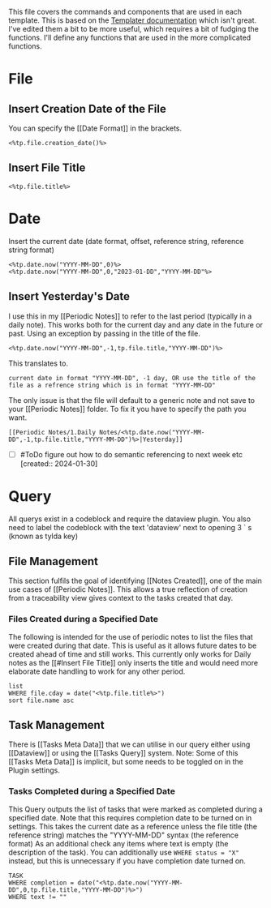 This file covers the commands and components that are used in each template.
This is based on the [Templater documentation](https://silentvoid13.github.io/Templater/introduction.html) which isn't great. 
I've edited them a bit to be more useful, which requires a bit of fudging the functions. I'll define any functions that are used in the more complicated functions.
# File
## Insert Creation Date of the File
You can specify the [[Date Format]] in the brackets.
```shell
<%tp.file.creation_date()%>
```

## Insert File Title
```shell
<%tp.file.title%>
```
# Date
Insert the current date (date format, offset, reference string, reference string format)
```shell
<%tp.date.now("YYYY-MM-DD",0)%>
<%tp.date.now("YYYY-MM-DD",0,"2023-01-DD","YYYY-MM-DD"%>
```
## Insert Yesterday's Date
I use this in my [[Periodic Notes]] to refer to the last period (typically in a daily note). This works both for the current day and any date in the future or past. Using an exception by passing in the title of the file.
```shell
<%tp.date.now("YYYY-MM-DD",-1,tp.file.title,"YYYY-MM-DD")%>
```
This translates to.
```
current date in format "YYYY-MM-DD", -1 day, OR use the title of the file as a refrence string which is in format "YYYY-MM-DD"
```
The only issue is that the file will default to a generic note and not save to your [[Periodic Notes]] folder.
To fix it you have to specify the path you want.
```shell
[[Periodic Notes/1.Daily Notes/<%tp.date.now("YYYY-MM-DD",-1,tp.file.title,"YYYY-MM-DD")%>|Yesterday]]
```

- [ ] #ToDo figure out how to do semantic referencing to next week etc  [created:: 2024-01-30]
# Query
All querys exist in a codeblock and require the dataview plugin.
You also need to label the codeblock with the text 'dataview' next to opening 3 ` s (known as tylda key)
## File Management
This section fulfils the goal of identifying [[Notes Created]], one of the main use cases of [[Periodic Notes]]. This allows a true reflection of creation from a traceability view gives context to the tasks created that day.
### Files Created during a Specified Date
The following is intended for the use of periodic notes to list the files that were created during that date. This is useful as it allows future dates to be created ahead of time and still works. This currently only works for Daily notes as the [[#Insert File Title]] only inserts the title and would need more elaborate date handling to work for any other period.
```
list
WHERE file.cday = date("<%tp.file.title%>")
sort file.name asc
```
## Task Management
There is [[Tasks Meta Data]] that we can utilise in our query either using [[Dataview]] or using the [[Tasks Query]] system. 
Note: Some of this [[Tasks Meta Data]] is implicit, but some needs to be toggled on in the Plugin settings.
### Tasks Completed during a Specified Date
This Query outputs the list of tasks that were marked as completed during a specified date.
Note that this requires completion date to be turned on in settings. 
This takes the current date as a reference unless the file title (the reference string) matches the "YYYY-MM-DD" syntax (the reference format)
As an additional check any items where text is empty (the description of the task).
You can additionally use `WHERE status = "X"` instead, but this is unnecessary if you have completion date turned on.
```
TASK
WHERE completion = date("<%tp.date.now("YYYY-MM-DD",0,tp.file.title,"YYYY-MM-DD")%>")
WHERE text != ""

```
